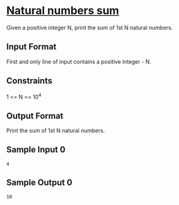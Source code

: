 # [Natural numbers sum](https://www.hackerrank.com/contests/smart-interviews-basic/challenges/si-basic-natural-numbers-sum/problem)

Given a positive integer N, print the sum of 1st N natural numbers.

## Input Format

First and only line of input contains a positive integer - N.

## Constraints

1 <= N <= 10<sup>4</sup>

## Output Format

Print the sum of 1st N natural numbers.

## Sample Input 0
```
4
```
## Sample Output 0
```
10
```